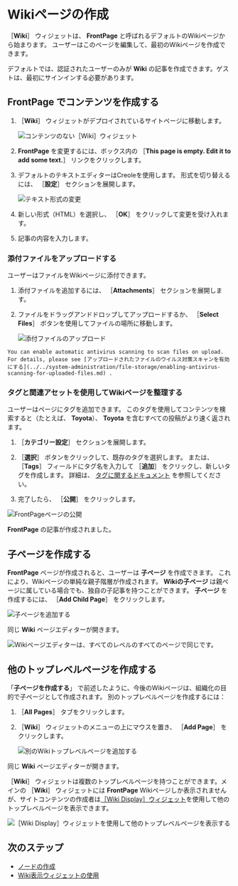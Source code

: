 # Wikiページの作成

［**Wiki**］ ウィジェットは、 **FrontPage** と呼ばれるデフォルトのWikiページから始まります。 ユーザーはこのページを編集して、最初のWikiページを作成できます。

デフォルトでは、認証されたユーザーのみが **Wiki** の記事を作成できます。ゲストは、最初にサインインする必要があります。

<a name=" **frontpage** でコンテンツを作成する" />

## **FrontPage** でコンテンツを作成する

1. ［**Wiki**］ ウィジェットがデプロイされているサイトページに移動します。

    ![コンテンツのない［Wiki］ウィジェット](./creating-wiki-pages/images/01.png)

1. **FrontPage** を変更するには、ボックス内の ［**This page is empty. Edit it to add some text.**］ リンクをクリックします。
1. デフォルトのテキストエディターはCreoleを使用します。 形式を切り替えるには、 ［**設定**］ セクションを展開します。

    ![テキスト形式の変更](./creating-wiki-pages/images/02.png)

1. 新しい形式（HTML）を選択し、 ［**OK**］ をクリックして変更を受け入れます。
1. 記事の内容を入力します。

### 添付ファイルをアップロードする

ユーザーはファイルをWikiページに添付できます。

1. 添付ファイルを追加するには、 ［**Attachments**］ セクションを展開します。
1. ファイルをドラッグアンドドロップしてアップロードするか、 ［**Select Files**］ ボタンを使用してファイルの場所に移動します。

    ![添付ファイルのアップロード](./creating-wiki-pages/images/03.png)

```{important}
You can enable automatic antivirus scanning to scan files on upload. For details, please see [アップロードされたファイルのウイルス対策スキャンを有効にする](../../system-administration/file-storage/enabling-antivirus-scanning-for-uploaded-files.md) .
```

### タグと関連アセットを使用してWikiページを整理する

ユーザーはページにタグを追加できます。 このタグを使用してコンテンツを検索すると（たとえば、 **Toyota**）、 **Toyota** を含むすべての投稿がより速く返されます。

1. ［**カテゴリー設定**］ セクションを展開します。
1. ［**選択**］ ボタンをクリックして、既存のタグを選択します。 または、 ［**Tags**］ フィールドにタグ名を入力して ［**追加**］ をクリックし、新しいタグを作成します。 詳細は、 [タグに関するドキュメント](https://help.liferay.com/hc/articles/360028820472-Tagging-Content) を参照してください。

1. 完了したら、 ［**公開**］ をクリックします。

![FrontPageページの公開](./creating-wiki-pages/images/05.png)

**FrontPage** の記事が作成されました。

<a name="子ページを作成する" />

## 子ページを作成する

**FrontPage** ページが作成されると、ユーザーは **子ページ** を作成できます。 これにより、Wikiページの単純な親子階層が作成されます。 **Wikiの子ページ** は親ページに属している場合でも、独自の子記事を持つことができます。 **子ページ** を作成するには、 ［**Add Child Page**］ をクリックします。

![子ページを追加する](./creating-wiki-pages/images/06.png)

同じ **Wiki** ページエディターが開きます。

![Wikiページエディターは、すべてのレベルのすべてのページで同じです。](./creating-wiki-pages/images/07.png)

<a name="他のトップレベルページを作成する" />

## 他のトップレベルページを作成する

「**子ページを作成する**」 で前述したように、今後のWikiページは、組織化の目的で子ページとして作成されます。 別のトップレベルページを作成するには：

1. ［**All Pages**］ タブをクリックします。
1. ［**Wiki**］ ウィジェットのメニューの上にマウスを置き、 ［**Add Page**］ をクリックします。

   ![別のWikiトップレベルページを追加する](./creating-wiki-pages/images/04.png)

同じ **Wiki** ページエディターが開きます。

［**Wiki**］ ウィジェットは複数のトップレベルページを持つことができます。メインの ［**Wiki**］ ウィジェットには **FrontPage** Wikiページしか表示されませんが、サイトコンテンツの作成者は[［Wiki Display］ウィジェット](./using-the-wiki-display-widget.md)を使用して他のトップレベルページを表示できます。

![［Wiki Display］ウィジェットを使用して他のトップレベルページを表示する](./creating-wiki-pages/images/08.png)

<a name="次のステップ" />

## 次のステップ

* [ノードの作成](./creating-a-node.md)
* [Wiki表示ウィジェットの使用](./using-the-wiki-display-widget.md)
